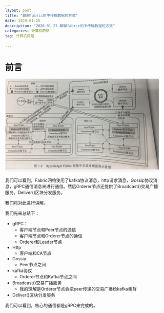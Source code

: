 ```yaml
---
layout: post
title: "聊聊fabric的中传输数据的方式"
date: 2020-01-25
description: "2020-01-25-聊聊fabric的中传输数据的方式"
categories: 计算机网络
tag: 计算机网络

---
```


<!--ts-->

<!--te-->

# 前言

![](https://raw.githubusercontent.com/haojunsheng/ImageHost/master/20200120151505.png)

我们可以看到，Fabric网络使用了kafka协议消息，http请求消息，Gossip协议消息，gRPC通信消息来进行通信。然后Orderer节点还提供了Broadcast()交易广播服务，Deliver()区块分发服务。

我们将对此进行讲解。

我们先来总结下：

- gRPC：
  - 客户端节点和Peer节点的通信
  - 客户端节点和Orderer节点的通信
  - Orderer和Leader节点
- Http
  - 客户端和CA节点
- Gossip
  - Peer节点之间
- kafka协议
  - Orderer节点和Kafka节点之间
- Broadcast()交易广播服务
  - 我的理解是Orderer节点会把peer传递的交易广播给kafka集群
- Deliver()区块分发服务

我们可以看到，核心的通信都是gRPC来完成的。